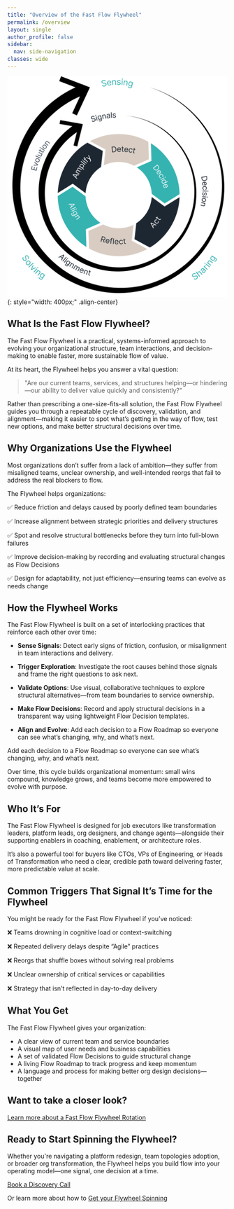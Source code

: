 ```yaml
---
title: "Overview of the Fast Flow Flywheel"
permalink: /overview
layout: single
author_profile: false
sidebar:
  nav: side-navigation
classes: wide
---
```


![Fast Flow Flywheel](/assets/images/inner-flywheel.png){: style="width: 400px;" .align-center}

## What Is the Fast Flow Flywheel?

The Fast Flow Flywheel is a practical, systems-informed approach to evolving your organizational structure, team interactions, and decision-making to enable faster, more sustainable flow of value.

At its heart, the Flywheel helps you answer a vital question:

> "Are our current teams, services, and structures helping—or hindering—our ability to deliver value quickly and consistently?"

Rather than prescribing a one-size-fits-all solution, the Fast Flow Flywheel guides you through a repeatable cycle of discovery, validation, and alignment—making it easier to spot what’s getting in the way of flow, test new options, and make better structural decisions over time.

## Why Organizations Use the Flywheel

Most organizations don’t suffer from a lack of ambition—they suffer from misaligned teams, unclear ownership, and well-intended reorgs that fail to address the real blockers to flow.

The Flywheel helps organizations:

✅ Reduce friction and delays caused by poorly defined team boundaries

✅ Increase alignment between strategic priorities and delivery structures

✅ Spot and resolve structural bottlenecks before they turn into full-blown failures

✅ Improve decision-making by recording and evaluating structural changes as Flow Decisions

✅ Design for adaptability, not just efficiency—ensuring teams can evolve as needs change

## How the Flywheel Works

The Fast Flow Flywheel is built on a set of interlocking practices that reinforce each other over time:

- **Sense Signals**: Detect early signs of friction, confusion, or misalignment in team interactions and delivery.

- **Trigger Exploration**: Investigate the root causes behind those signals and frame the right questions to ask next.

- **Validate Options**: Use visual, collaborative techniques to explore structural alternatives—from team boundaries to service ownership.

- **Make Flow Decisions**: Record and apply structural decisions in a transparent way using lightweight Flow Decision templates.

- **Align and Evolve**: Add each decision to a Flow Roadmap so everyone can see what’s changing, why, and what’s next.

Add each decision to a Flow Roadmap so everyone can see what’s changing, why, and what’s next.

Over time, this cycle builds organizational momentum: small wins compound, knowledge grows, and teams become more empowered to evolve with purpose.

## Who It’s For

The Fast Flow Flywheel is designed for job executors like transformation leaders, platform leads, org designers, and change agents—alongside their supporting enablers in coaching, enablement, or architecture roles.

It’s also a powerful tool for buyers like CTOs, VPs of Engineering, or Heads of Transformation who need a clear, credible path toward delivering faster, more predictable value at scale.

## Common Triggers That Signal It’s Time for the Flywheel

You might be ready for the Fast Flow Flywheel if you’ve noticed:

❌ Teams drowning in cognitive load or context-switching

❌ Repeated delivery delays despite “Agile” practices

❌ Reorgs that shuffle boxes without solving real problems

❌ Unclear ownership of critical services or capabilities

❌ Strategy that isn’t reflected in day-to-day delivery

## What You Get

The Fast Flow Flywheel gives your organization:

- A clear view of current team and service boundaries
- A visual map of user needs and business capabilities
- A set of validated Flow Decisions to guide structural change
- A living Flow Roadmap to track progress and keep momentum
- A language and process for making better org design decisions—together

## Want to take a closer look?

[Learn more about a Fast Flow Flywheel Rotation](/how-it-works/rotation-overview)

## Ready to Start Spinning the Flywheel?

Whether you're navigating a platform redesign, team topologies adoption, or broader org transformation, the Flywheel helps you build flow into your operating model—one signal, one decision at a time.

[Book a Discovery Call](/contact)

Or learn more about how to [Get your Flywheel Spinning](/engagements/kickstart-essentials)